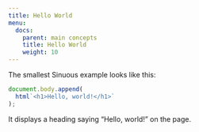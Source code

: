 ```yaml
---
title: Hello World
menu:
  docs:
    parent: main concepts
    title: Hello World
    weight: 10
---
```


The smallest Sinuous example looks like this:

```js
document.body.append(
  html`<h1>Hello, world!</h1>`
);
```

It displays a heading saying “Hello, world!” on the page.
